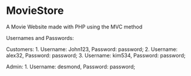 # MovieStore
A Movie Website made with PHP using the MVC method

Usernames and Passwords:

Customers:
    1. Username: John123, Password: password;
    2. Username: alex32,  Password: password;
    3. Username: kim534,  Password: password;
    
Admin:
    1. Username: desmond, Password: password;
